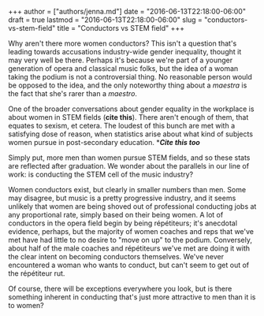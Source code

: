 +++
author = ["authors/jenna.md"]
date = "2016-06-13T22:18:00-06:00"
draft = true
lastmod = "2016-06-13T22:18:00-06:00"
slug = "conductors-vs-stem-field"
title = "Conductors vs STEM field"
+++

Why aren't there more women conductors? This isn't a question that's leading towards accusations industry-wide gender inequality, thought it may very well be there. Perhaps it's because we're part of a younger generation of opera and classical music folks, but the idea of a woman taking the podium is not a controversial thing. No reasonable person would be opposed to the idea, and the only noteworthy thing about a *maestra* is the fact that she's rarer than a *maestro*.

One of the broader conversations about gender equality in the workplace is about women in STEM fields (****cite this****). There aren't enough of them, that equates to sexism, et cetera. The loudest of this bunch are met with a satisfying dose of reason, when statistics arise about what kind of subjects women pursue in post-secondary education. ****Cite this too***

Simply put, more men than women pursue STEM fields, and so these stats are reflected after graduation. We wonder about the parallels in our line of work: is conducting the STEM cell of the music industry?

Women conductors exist, but clearly in smaller numbers than men. Some may disagree, but music is a pretty progressive industry, and it seems unlikely that women are being shoved out of professional conducting jobs at any proportional rate, simply based on their being women. A lot of conductors in the opera field begin by being répétiteurs; it's anecdotal evidence, perhaps, but the majority of women coaches and reps that we've met have had little to no desire to "move on up" to the podium. Conversely, about half of the male coaches and répétiteurs we've met are doing it with the clear intent on becoming conductors themselves. We've never encountered a woman who wants to conduct, but can't seem to get out of the répétiteur rut.

Of course, there will be exceptions everywhere you look, but is there something inherent in conducting that's just more attractive to men than it is to women?

